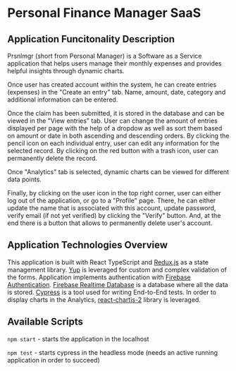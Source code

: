 # Personal Finance Manager SaaS

## Application Funcitonality Description

Prsnlmgr (short from Personal Manager) is a Software as a Service application that helps users manage their monthly expenses and provides helpful insights through dynamic charts.

Once user has created account within the system, he can create entries (expenses) in the "Create an entry" tab. Name, amount, date, category and additional information can be entered.

Once the claim has been submitted, it is stored in the database and can be viewed in the "View entries" tab. User can change the amount of entries displayed per page with the help of a dropdow as well as sort them based on amount or date in both ascending and descending orders. By clicking the pencil icon on each individual entry, user can edit any information for the selected record. By clicking on the red button with a trash icon, user can permanently delete the record.

Once "Analytics" tab is selected, dynamic charts can be viewed for different data points.

Finally, by clicking on the user icon in the top right corner, user can either log out of the application, or go to a "Profile" page. There, he can either update the name that is associated with this account, update password, verify email (if not yet verified) by clicking the "Verify" button. And, at the end there is a button that allows to permanently delete user's account.

## Application Technologies Overview

This application is built with React TypeScript and [Redux.js](https://redux.js.org/) as a state management library. [Yup](https://www.npmjs.com/package/yup) is leveraged for custom and complex validation of the forms. Application implements authentication with [Firebase Authentication](https://firebase.google.com/docs/auth). [Firebase Realtime Database](https://firebase.google.com/docs/database) is a database where all the data is stored. [Cypress](https://docs.cypress.io/guides/getting-started/installing-cypress) is a tool used for writing End-to-End tests. In order to display charts in the Analytics, [react-chartjs-2](https://react-chartjs-2.js.org/) library is leveraged.

## Available Scripts

`npm start` - starts the application in the localhost

`npm test` - starts cypress in the headless mode (needs an active running application in order to succeed)
